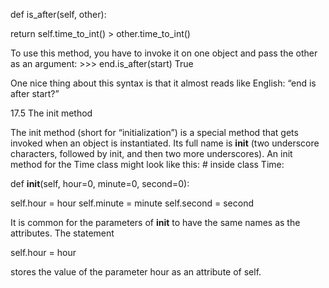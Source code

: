 def is_after(self, other):

return self.time_to_int() > other.time_to_int()

To use this method, you have to invoke it on one object and pass the other as an argument: >>> end.is_after(start) True

One nice thing about this syntax is that it almost reads like English: “end is after start?”

17.5 The init method

The init method (short for “initialization”) is a special method that gets invoked when an object is instantiated. Its full name is __init__ (two underscore characters, followed by init, and then two more underscores). An init method for the Time class might look like this: # inside class Time:

def __init__(self, hour=0, minute=0, second=0):

self.hour = hour self.minute = minute self.second = second

It is common for the parameters of __init__ to have the same names as the attributes. The statement

self.hour = hour

stores the value of the parameter hour as an attribute of self.